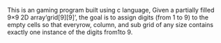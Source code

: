This is an gaming program built using c language, Given a partially filled 9×9 2D array‘grid[9][9]’, the goal is to assign digits (from 1 to 9) to the empty cells so that everyrow, column, and sub grid of any  size  contains exactly one instance of the digits from1to 9.
